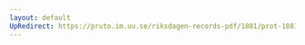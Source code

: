 ```yaml
---
layout: default
UpRedirect: https://pruto.im.uu.se/riksdagen-records-pdf/1881/prot-1881--ak--001/prot-1881--ak--001_004.pdf
---
```

